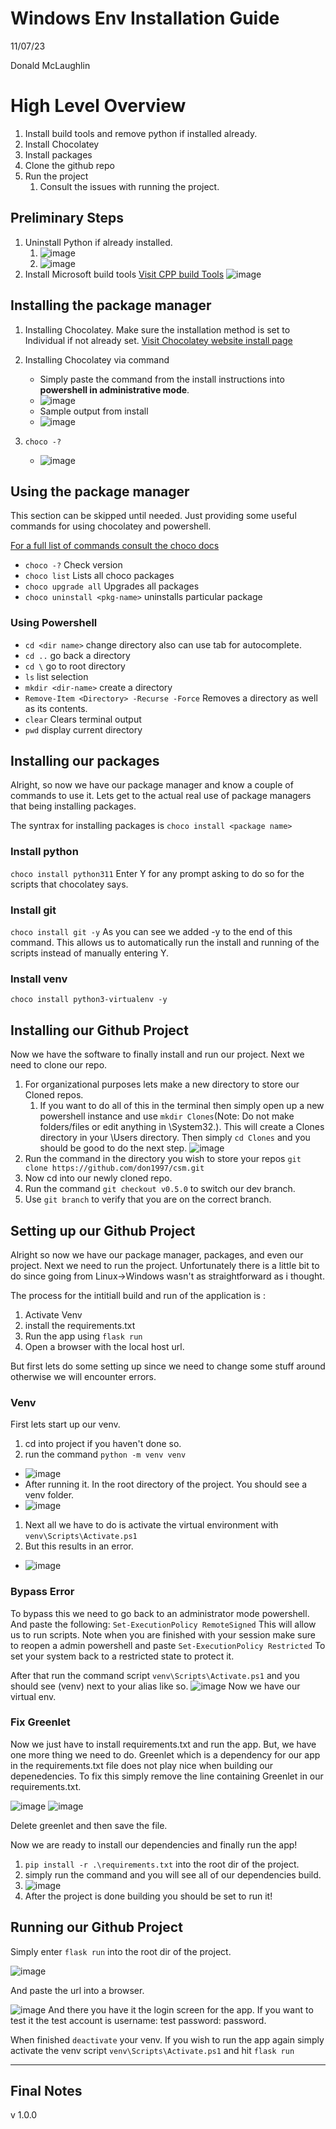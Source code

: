 # Windows Env Installation Guide
11/07/23

Donald McLaughlin

# High Level Overview
1. Install build tools and remove python if installed already.
2. Install Chocolatey
3. Install packages
4. Clone the github repo
5. Run the project
   1. Consult the issues with running the project.
## Preliminary Steps
1. Uninstall Python if already installed.
   1. ![image](uninstall1.PNG)
   2. ![image](uninstall2.PNG)
2. Install Microsoft build tools
[Visit CPP build Tools](https://visualstudio.microsoft.com/visual-cpp-build-tools/)
![image](C++_build_tools.PNG)
## Installing the package manager
1. Installing Chocolatey. Make sure the installation method is set to Individual if not already set.
[Visit Chocolatey website install page](https://chocolatey.org/install)

1. Installing Chocolatey via command
   * Simply paste the command from the install instructions into **powershell in administrative mode**.
   * ![image](pasteIntoTerminal2.PNG)
   * Sample output from install
   * ![image](sampleOutfromInstall.PNG)
2. `choco -?`
   * ![image](testInstall.PNG) 
## Using the package manager
This section can be skipped until needed. Just providing some useful commands for using chocolatey and powershell.

[For a full list of commands consult the choco docs](https://docs.chocolatey.org/en-us/choco/commands/)
* `choco -?` Check version
* `choco list` Lists all choco packages
* `choco upgrade all` Upgrades all packages
* `choco uninstall <pkg-name>` uninstalls particular package

### Using Powershell
* `cd <dir name>` change directory also can use tab for autocomplete.
* `cd ..` go back a directory
* `cd \` go to root directory 
* `ls` list selection
* `mkdir <dir-name>` create a directory
* `Remove-Item <Directory> -Recurse -Force`  Removes a directory as well as its contents.
* `clear` Clears terminal output
* `pwd` display current directory

## Installing our packages
Alright, so now we have our package manager and know a couple of commands to use it. Lets get to the actual real use of package managers that being installing packages. 

The syntrax for installing packages is `choco install <package name>`



### Install python
`choco install python311`
Enter Y for any prompt asking to do so for the scripts that chocolatey says.
### Install git
`choco install git -y`
As you can see we added -y to the end of this command. This allows us to automatically run the install and running of the scripts instead of manually entering Y.
### Install venv
`choco install python3-virtualenv -y`
## Installing our Github Project
Now we have the software to finally install and run our project. Next we need to clone our repo.

1. For organizational purposes lets make a new directory to store our Cloned repos.
   1. If you want to do all of this in the terminal then simply open up a new powershell instance and use `mkdir Clones`(Note: Do not make folders/files or edit anything in \System32.). This will create a Clones directory in your \Users directory. Then simply `cd Clones` and you should be good to do the next step.
    ![image](make_Clones.PNG)
2. Run the command in the directory you wish to store your repos `git clone https://github.com/don1997/csm.git`
3. Now cd into our newly cloned repo. 
4. Run the command `git checkout v0.5.0` to switch our dev branch.
5. Use `git branch` to verify that you are on the correct branch.
## Setting up our Github Project
Alright so now we have our package manager, packages, and even our project. Next we need to run the project. Unfortunately there is a little bit to do since going from Linux->Windows wasn't as straightforward as i thought. 

The process for the intitiall build and run of the application is :
1. Activate Venv
2. install the requirements.txt
3. Run the app using `flask run`
4. Open a browser with the local host url.

But first lets do some setting up since we need to change some stuff around otherwise we will encounter errors.
### Venv
First lets start up our venv. 
1. cd into project if you haven't done so.
2. run the command `python -m venv venv`
* ![image](installvenv.PNG)
* After running it. In the root directory of the project. You should see a venv folder.
* ![image](venvafter.PNG)
1. Next all we have to do is activate the virtual environment with `venv\Scripts\Activate.ps1` 
2. But this results in an error.
* ![image](error_venv.PNG)
### Bypass Error 
To bypass this we need to go back to an administrator mode powershell. And paste the following: `Set-ExecutionPolicy RemoteSigned`
This will allow us to run scripts. Note when you are finished with your session make sure to reopen a admin powershell and paste `Set-ExecutionPolicy Restricted` To set your system back to a restricted state to protect it. 

After that run the command script `venv\Scripts\Activate.ps1` and you should see (venv) next to your alias like so.
![image](venvfix.PNG)
Now we have our virtual env.
### Fix Greenlet 
Now we just have to install requirements.txt and run the app. But, we have one more thing we need to do. Greenlet which is a dependency for our app in the requirements.txt file does not play nice when building our depenedencies. To fix this simply remove the line containing Greenlet in our requirements.txt.

![image](reqtxt.PNG)
![image](deletegreen.PNG)

Delete greenlet and then save the file.

Now we are ready to install our dependencies and finally run the app!

1. `pip install -r .\requirements.txt` into the root dir of the project. 
2. simply run the command and you will see all of our dependencies build.
3. ![image](installreqs.PNG)
4. After the project is done building you should be set to run it!
## Running our Github Project
Simply enter `flask run` into the root dir of the project.

![image](url.PNG)

And paste the url into a browser.

![image](login.PNG)
And there you have it the login screen for the app. If you want to test it the test account is username: test password: password.

When finished `deactivate` your venv. If you wish to run the app again simply activate the venv script `venv\Scripts\Activate.ps1` and hit `flask run`

---
## Final Notes

v 1.0.0

